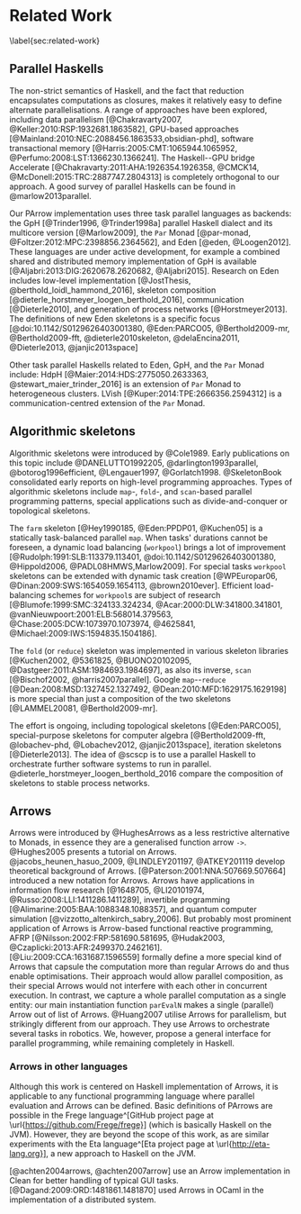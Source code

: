 # Related Work
\label{sec:related-work}

## Parallel Haskells
The non-strict semantics of Haskell, and the fact that reduction
encapsulates computations as closures, makes it relatively easy to
define alternate parallelisations. A range of approaches have been explored,
including data parallelism [@Chakravarty2007, @Keller:2010:RSP:1932681.1863582],
GPU-based approaches [@Mainland:2010:NEC:2088456.1863533,obsidian-phd],
software transactional memory
[@Harris:2005:CMT:1065944.1065952, @Perfumo:2008:LST:1366230.1366241].
The Haskell--GPU bridge Accelerate
[@Chakravarty:2011:AHA:1926354.1926358, @CMCK14, @McDonell:2015:TRC:2887747.2804313]
is completely orthogonal to our approach.
A good survey of parallel Haskells can be found in @marlow2013parallel.

Our PArrow implementation uses three task parallel languages as backends:
the GpH [@Trinder1996, @Trinder1998a] parallel Haskell dialect
and its multicore version [@Marlow2009], the `Par` Monad
[@par-monad, @Foltzer:2012:MPC:2398856.2364562], and Eden [@eden, @Loogen2012].
These languages are under active development, for example a combined shared
and distributed memory implementation of GpH is available
[@Aljabri:2013:DIG:2620678.2620682, @Aljabri2015].
Research on Eden includes low-level implementation
[@JostThesis, @berthold_loidl_hammond_2016], skeleton composition
[@dieterle_horstmeyer_loogen_berthold_2016], communication [@Dieterle2010],
and generation of process networks [@Horstmeyer2013].
The definitions of new Eden skeletons is a specific focus
[@doi:10.1142/S0129626403001380, @Eden:PARCO05, @Berthold2009-mr, @Berthold2009-fft, @dieterle2010skeleton, @delaEncina2011, @Dieterle2013, @janjic2013space]

Other task parallel Haskells related to Eden, GpH, and the `Par`
Monad include: HdpH [@Maier:2014:HDS:2775050.2633363, @stewart_maier_trinder_2016] is an extension
of `Par` Monad to heterogeneous clusters. LVish [@Kuper:2014:TPE:2666356.2594312] is a
communication-centred extension of the `Par` Monad.

## Algorithmic skeletons

Algorithmic skeletons were introduced by @Cole1989.
Early publications on this topic include @DANELUTTO1992205, @darlington1993parallel, @botorog1996efficient, @Lengauer1997, @Gorlatch1998. 
@SkeletonBook consolidated early reports on high-level programming approaches.
Types of algorithmic skeletons include `map`-, `fold`-, and `scan`-based parallel
programming patterns, special applications such as divide-and-conquer or
topological skeletons.

The `farm` skeleton [@Hey1990185, @Eden:PPDP01, @Kuchen05] is a statically 
task-balanced parallel `map`. When tasks' durations cannot be foreseen,
a dynamic load balancing (`workpool`) brings a lot of improvement
[@Rudolph:1991:SLB:113379.113401, @doi:10.1142/S0129626403001380, @Hippold2006, @PADL08HMWS,Marlow2009].
For special tasks `workpool` skeletons can be extended with dynamic task
creation [@WPEuropar06, @Dinan:2009:SWS:1654059.1654113, @brown2010ever].
Efficient load-balancing schemes for `workpool`s are subject of research
[@Blumofe:1999:SMC:324133.324234, @Acar:2000:DLW:341800.341801, @vanNieuwpoort:2001:ELB:568014.379563, @Chase:2005:DCW:1073970.1073974, @4625841, @Michael:2009:IWS:1594835.1504186].

The `fold` (or `reduce`) skeleton was implemented in various skeleton libraries
[@Kuchen2002, @5361825, @BUONO20102095, @Dastgeer:2011:ASM:1984693.1984697],
as also its inverse, `scan` [@Bischof2002, @harris2007parallel].
Google `map`--`reduce` [@Dean:2008:MSD:1327452.1327492, @Dean:2010:MFD:1629175.1629198]
is more special than just a composition of the two skeletons [@LAMMEL20081, @Berthold2009-mr].

The effort is ongoing, including topological skeletons [@Eden:PARCO05],
special-purpose skeletons for computer algebra
[@Berthold2009-fft, @lobachev-phd, @Lobachev2012, @janjic2013space],
iteration skeletons [@Dieterle2013].
The idea of @scscp is to use a parallel Haskell to orchestrate further
software systems to run in parallel. @dieterle_horstmeyer_loogen_berthold_2016 
compare the composition of skeletons to stable process networks.

## Arrows

Arrows were introduced by @HughesArrows as a less restrictive alternative to Monads,
in essence they are a generalised function arrow `->`. @Hughes2005 presents a
tutorial on Arrows. @jacobs_heunen_hasuo_2009, @LINDLEY201197, @ATKEY201119 develop
theoretical background of Arrows. [@Paterson:2001:NNA:507669.507664] introduced a
new notation for Arrows. Arrows have applications in information flow research
[@1648705, @LI20101974, @Russo:2008:LLI:1411286.1411289],
invertible programming [@Alimarine:2005:BAA:1088348.1088357],
and quantum computer simulation [@vizzotto_altenkirch_sabry_2006].
But probably most prominent application of Arrows is Arrow-based functional
reactive programming, AFRP [@Nilsson:2002:FRP:581690.581695, @Hudak2003, @Czaplicki:2013:AFR:2499370.2462161].
[@Liu:2009:CCA:1631687.1596559] formally define a more special kind of
Arrows that capsule the computation more than regular Arrows do and thus
enable optimisations. Their approach would allow parallel composition,
as their special Arrows would not interfere with each other in concurrent execution.
In contrast, we capture a whole parallel computation as a single entity: our main
instantiation function `parEvalN` makes a single (parallel) Arrow out of list of Arrows.
@Huang2007 utilise Arrows for parallelism, but strikingly different from our approach.
They use Arrows to orchestrate several tasks in robotics.
We, however, propose a general interface for parallel programming,
while remaining completely in Haskell.

### Arrows in other languages
Although this work is centered on Haskell implementation of Arrows,
it is applicable to any functional programming language where parallel
evaluation and Arrows can be defined. Basic definitions of PArrows are
possible in the Frege language^[GitHub project page at \url{https://github.com/Frege/frege}]
(which is basically Haskell on the JVM).
However, they are beyond the scope of this work,
as are similar experiments with the Eta language^[Eta project page at \url{http://eta-lang.org}], 
a new approach to Haskell on the JVM.

[@achten2004arrows, @achten2007arrow] use an Arrow implementation in Clean
for better handling of typical GUI tasks.
[@Dagand:2009:ORD:1481861.1481870] used Arrows in OCaml in the implementation
of a distributed system.
